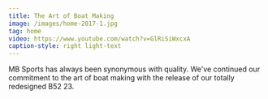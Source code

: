 ```yaml
---
title: The Art of Boat Making
image: /images/home-2017-1.jpg
tag: home
video: https://www.youtube.com/watch?v=GlRiSiWxcxA
caption-style: right light-text
---
```

MB Sports has always been synonymous with quality.  We've continued our commitment to the art of boat making with the release of our totally redesigned B52 23.
